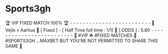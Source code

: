 # Sports3gh
🏆  VIP FIXED MATCH 100%  🏆 - - - - - - - - - - - - - - - - - - - - - - - - -  🤖 Vejle v Aarhus   🤖  [ Fixed ] - [ Half Time full time : 1/1]  🤖  [ ODDS ] : 5.80 - - - - - - - - - - - - - - - - - - - - - - - - -   🤖 #VIP ☘ #FIXED MATCHES  🤖 #SPORTS3GH ...MAXBET BUT YOU'RE NOT PERMITTED TO SHARE THIS GAME 🤞
